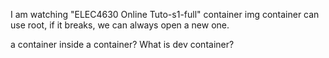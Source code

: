 I am watching "ELEC4630 Online Tuto-s1-full"
container img
container can use root, if it breaks, we can always open a new one.


a container inside a container?
What is dev container?
